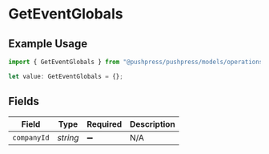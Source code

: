 # GetEventGlobals

## Example Usage

```typescript
import { GetEventGlobals } from "@pushpress/pushpress/models/operations";

let value: GetEventGlobals = {};
```

## Fields

| Field              | Type               | Required           | Description        |
| ------------------ | ------------------ | ------------------ | ------------------ |
| `companyId`        | *string*           | :heavy_minus_sign: | N/A                |